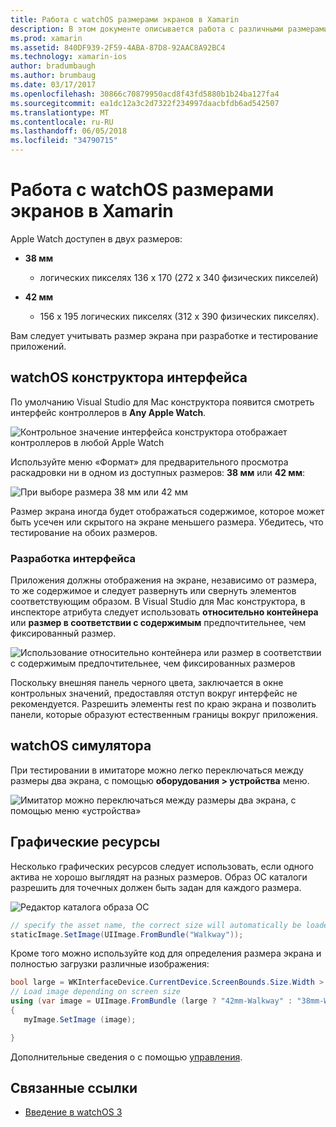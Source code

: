 ```yaml
---
title: Работа с watchOS размерами экранов в Xamarin
description: В этом документе описывается работа с различными размерами экранов watchOS. В нем описывается watchOS конструктора интерфейса, watchOS симулятора, а ресурсы изображений.
ms.prod: xamarin
ms.assetid: 840DF939-2F59-4ABA-87D8-92AAC8A92BC4
ms.technology: xamarin-ios
author: bradumbaugh
ms.author: brumbaug
ms.date: 03/17/2017
ms.openlocfilehash: 30866c70879950acd8f43fd5880b1b24ba127fa4
ms.sourcegitcommit: ea1dc12a3c2d7322f234997daacbfdb6ad542507
ms.translationtype: MT
ms.contentlocale: ru-RU
ms.lasthandoff: 06/05/2018
ms.locfileid: "34790715"
---
```

# <a name="working-with-watchos-screen-sizes-in-xamarin"></a>Работа с watchOS размерами экранов в Xamarin

Apple Watch доступен в двух размеров:

- **38 мм**
  - логических пикселях 136 x 170 (272 x 340 физических пикселей)

- **42 мм**
  - 156 x 195 логических пикселях (312 x 390 физических пикселях).

Вам следует учитывать размер экрана при разработке и тестирование приложений.

## <a name="watchos-interface-designer"></a>watchOS конструктора интерфейса

По умолчанию Visual Studio для Mac конструктора появится смотреть интерфейс контроллеров в **Any Apple Watch**.

![](screen-sizes-images/screen-any-sml.png "Контрольное значение интерфейса конструктора отображает контроллеров в любой Apple Watch")

Используйте меню «Формат» для предварительного просмотра раскадровки ни в одном из доступных размеров: **38 мм** или **42 мм**:

![](screen-sizes-images/screen-menu-sml.png "При выборе размера 38 мм или 42 мм")

Размер экрана иногда будет отображаться содержимое, которое может быть усечен или скрытого на экране меньшего размера.
Убедитесь, что тестирование на обоих размеров.


### <a name="interface-design"></a>Разработка интерфейса

Приложения должны отображения на экране, независимо от размера, то же содержимое и следует развернуть или свернуть элементов соответствующим образом. В Visual Studio для Mac конструктора, в инспекторе атрибута следует использовать **относительно контейнера** или **размер в соответствии с содержимым** предпочтительнее, чем фиксированный размер.

![](screen-sizes-images/sizeattributepanel-sml.png "Использование относительно контейнера или размер в соответствии с содержимым предпочтительнее, чем фиксированных размеров")

Поскольку внешняя панель черного цвета, заключается в окне контрольных значений, предоставляя отступ вокруг интерфейс не рекомендуется. Разрешить элементы rest по краю экрана и позволить панели, которые образуют естественным границы вокруг приложения.


## <a name="watchos-simulator"></a>watchOS симулятора

При тестировании в имитаторе можно легко переключаться между размеры два экрана, с помощью **оборудования > устройства** меню.

![](screen-sizes-images/simulator.png "Имитатор можно переключаться между размеры два экрана, с помощью меню «устройства»")


## <a name="image-resources"></a>Графические ресурсы

Несколько графических ресурсов следует использовать, если одного актива не хорошо выглядят на разных размеров. Образ ОС каталоги разрешить для точечных должен быть задан для каждого размера.

![](screen-sizes-images/images-xcassets.png "Редактор каталога образа ОС")

```csharp
// specify the asset name, the correct size will automatically be loaded
staticImage.SetImage(UIImage.FromBundle("Walkway"));
```

Кроме того можно используйте код для определения размера экрана и полностью загрузки различные изображения:

```csharp
bool large = WKInterfaceDevice.CurrentDevice.ScreenBounds.Size.Width > 136.0;
// Load image depending on screen size
using (var image = UIImage.FromBundle (large ? "42mm-Walkway" : "38mm-Walkway"))
{
   myImage.SetImage (image);

}
```

Дополнительные сведения о с помощью [управления](~/ios/watchos/user-interface/image.md).



## <a name="related-links"></a>Связанные ссылки

- [Введение в watchOS 3](~/ios/watchos/platform/introduction-to-watchos3/index.md)
